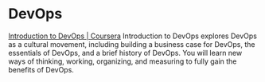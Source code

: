 # DevOps

[Introduction to DevOps | Coursera](https://www.coursera.org/learn/intro-to-devops#syllabus)
Introduction to DevOps explores DevOps as a cultural movement, including building a business case for DevOps, the essentials of DevOps, and a brief history of DevOps. You will learn new ways of thinking, working, organizing, and measuring to fully gain the benefits of DevOps.
